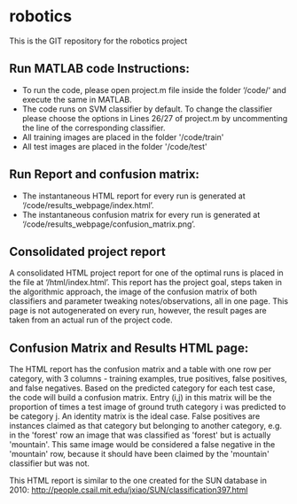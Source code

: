 # robotics
This is the GIT repository for the robotics project

Run MATLAB code Instructions:
-----------------------------
-  To run the code, please open project.m file inside the folder ‘/code/‘ and execute the same in MATLAB.
-  The code runs on SVM classifier by default. To change the classifier please choose the options in Lines 26/27 of project.m by uncommenting the line of the corresponding classifier.
-  All training images are placed in the folder '/code/train'
-  All test images are placed in the folder '/code/test'


Run Report and confusion matrix:
--------------------------------
-  The instantaneous HTML report for every run is generated at ‘/code/results_webpage/index.html’.
-  The instantaneous confusion matrix for every run is generated at ‘/code/results_webpage/confusion_matrix.png’.


Consolidated project report
---------------------------
A consolidated HTML project report for one of the optimal runs is placed in the file at ‘/html/index.html’. This report has the project goal, steps taken in the algorithmic approach, the image of the confusion matrix of both classifiers and  parameter tweaking notes/observations, all in one page. This page is not autogenerated on every run, however, the result pages are taken from an actual run of the project code.


Confusion Matrix and Results HTML page:
---------------------------------------
The HTML report has the confusion matrix and a table with one row per category, with 3 columns - training examples, true positives, false positives, and false negatives.
Based on the predicted category for each test case, the code will build a confusion matrix. Entry (i,j) in this matrix will be the proportion of times a test image of ground truth category i was predicted to be category j. An identity matrix is the ideal case.
False positives are instances claimed as that category but belonging to another category, e.g. in the 'forest' row an image that was classified as 'forest' but is actually 'mountain'. 
This same image would be considered a false negative in the 'mountain' row, because it should have been claimed by the 'mountain' classifier but was not.


This HTML report is similar to the one created for the SUN database in 2010: http://people.csail.mit.edu/jxiao/SUN/classification397.html




